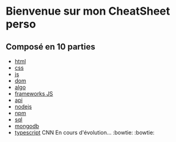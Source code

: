 # Bienvenue sur mon CheatSheet perso

## **Composé en 10 parties**

-   [html](html/resume.md)
-   [css](css/resume.md)
-   [js](js/resume.md)
-   [dom](dom/resume.md)
-   [algo](algo/resume.md)
-   [frameworks JS](frameworksJS/resume.md)
-   [api](api/resume.md)
-   [nodejs](nodejs/resume.md)
-   [npm](npm/resume.md)
-   [sql](sql/resume.md)
-   [mongodb](mongodb/resume.md)
-   [typescript](typescript/resume.md)
CNN
En cours d'évolution... :bowtie: :bowtie:
